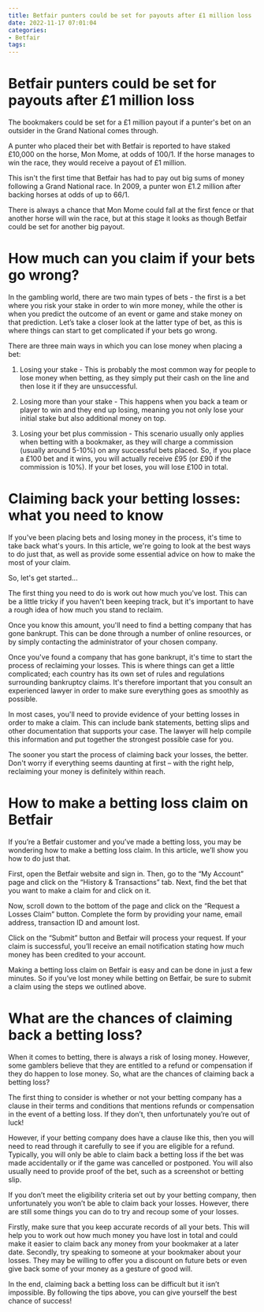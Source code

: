```yaml
---
title: Betfair punters could be set for payouts after £1 million loss
date: 2022-11-17 07:01:04
categories:
- Betfair
tags:
---
```



#  Betfair punters could be set for payouts after £1 million loss

The bookmakers could be set for a £1 million payout if a punter's bet on an outsider in the Grand National comes through.

A punter who placed their bet with Betfair is reported to have staked £10,000 on the horse, Mon Mome, at odds of 100/1. If the horse manages to win the race, they would receive a payout of £1 million.

This isn't the first time that Betfair has had to pay out big sums of money following a Grand National race. In 2009, a punter won £1.2 million after backing horses at odds of up to 66/1.

There is always a chance that Mon Mome could fall at the first fence or that another horse will win the race, but at this stage it looks as though Betfair could be set for another big payout.

#  How much can you claim if your bets go wrong?

In the gambling world, there are two main types of bets - the first is a bet where you risk your stake in order to win more money, while the other is when you predict the outcome of an event or game and stake money on that prediction. Let’s take a closer look at the latter type of bet, as this is where things can start to get complicated if your bets go wrong.

There are three main ways in which you can lose money when placing a bet:

1. Losing your stake - This is probably the most common way for people to lose money when betting, as they simply put their cash on the line and then lose it if they are unsuccessful.

2. Losing more than your stake - This happens when you back a team or player to win and they end up losing, meaning you not only lose your initial stake but also additional money on top.

3. Losing your bet plus commission - This scenario usually only applies when betting with a bookmaker, as they will charge a commission (usually around 5-10%) on any successful bets placed. So, if you place a £100 bet and it wins, you will actually receive £95 (or £90 if the commission is 10%). If your bet loses, you will lose £100 in total.

#  Claiming back your betting losses: what you need to know

If you've been placing bets and losing money in the process, it's time to take back what's yours. In this article, we're going to look at the best ways to do just that, as well as provide some essential advice on how to make the most of your claim.

So, let's get started...

The first thing you need to do is work out how much you've lost. This can be a little tricky if you haven't been keeping track, but it's important to have a rough idea of how much you stand to reclaim.

Once you know this amount, you'll need to find a betting company that has gone bankrupt. This can be done through a number of online resources, or by simply contacting the administrator of your chosen company.

Once you've found a company that has gone bankrupt, it's time to start the process of reclaiming your losses. This is where things can get a little complicated; each country has its own set of rules and regulations surrounding bankruptcy claims. It's therefore important that you consult an experienced lawyer in order to make sure everything goes as smoothly as possible.

In most cases, you'll need to provide evidence of your betting losses in order to make a claim. This can include bank statements, betting slips and other documentation that supports your case. The lawyer will help compile this information and put together the strongest possible case for you.

The sooner you start the process of claiming back your losses, the better. Don't worry if everything seems daunting at first – with the right help, reclaiming your money is definitely within reach.

#  How to make a betting loss claim on Betfair

If you’re a Betfair customer and you’ve made a betting loss, you may be wondering how to make a betting loss claim. In this article, we’ll show you how to do just that.

First, open the Betfair website and sign in. Then, go to the “My Account” page and click on the “History & Transactions” tab. Next, find the bet that you want to make a claim for and click on it.

Now, scroll down to the bottom of the page and click on the “Request a Losses Claim” button. Complete the form by providing your name, email address, transaction ID and amount lost.

Click on the “Submit” button and Betfair will process your request. If your claim is successful, you’ll receive an email notification stating how much money has been credited to your account.

Making a betting loss claim on Betfair is easy and can be done in just a few minutes. So if you’ve lost money while betting on Betfair, be sure to submit a claim using the steps we outlined above.

#  What are the chances of claiming back a betting loss?

When it comes to betting, there is always a risk of losing money. However, some gamblers believe that they are entitled to a refund or compensation if they do happen to lose money. So, what are the chances of claiming back a betting loss?

The first thing to consider is whether or not your betting company has a clause in their terms and conditions that mentions refunds or compensation in the event of a betting loss. If they don’t, then unfortunately you’re out of luck!

However, if your betting company does have a clause like this, then you will need to read through it carefully to see if you are eligible for a refund. Typically, you will only be able to claim back a betting loss if the bet was made accidentally or if the game was cancelled or postponed. You will also usually need to provide proof of the bet, such as a screenshot or betting slip.

If you don’t meet the eligibility criteria set out by your betting company, then unfortunately you won’t be able to claim back your losses. However, there are still some things you can do to try and recoup some of your losses.

 Firstly, make sure that you keep accurate records of all your bets. This will help you to work out how much money you have lost in total and could make it easier to claim back any money from your bookmaker at a later date. Secondly, try speaking to someone at your bookmaker about your losses. They may be willing to offer you a discount on future bets or even give back some of your money as a gesture of good will.

In the end, claiming back a betting loss can be difficult but it isn’t impossible. By following the tips above, you can give yourself the best chance of success!